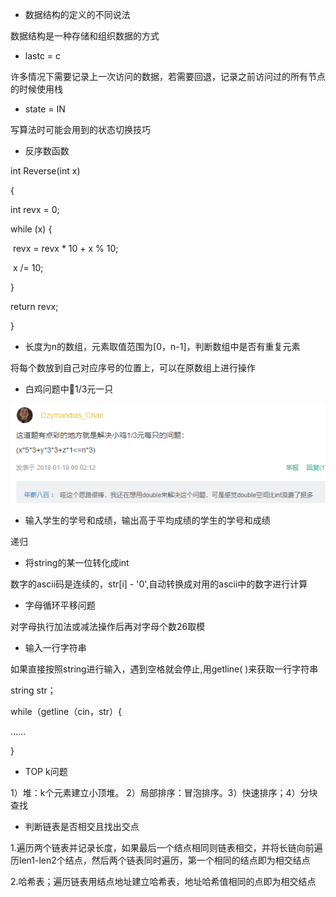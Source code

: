 - 数据结构的定义的不同说法

数据结构是一种存储和组织数据的方式

- lastc = c

许多情况下需要记录上一次访问的数据，若需要回退，记录之前访问过的所有节点的时候使用栈

- state = IN

写算法时可能会用到的状态切换技巧

- 反序数函数

int Reverse(int x)

{

  int revx = 0;

  while (x) {

​     revx = revx * 10 + x % 10;

​     x /= 10;

  }

  return revx;

}

- 长度为n的数组，元素取值范围为[0，n-1]，判断数组中是否有重复元素

将每个数放到自己对应序号的位置上，可以在原数组上进行操作

- 白鸡问题中🐥1/3元一只

![img](../img/clip_image001-1611567828613.png)

 

- 输入学生的学号和成绩，输出高于平均成绩的学生的学号和成绩

递归

 

- 将string的某一位转化成int

数字的ascii码是连续的，str[i] - '0',自动转换成对用的ascii中的数字进行计算

 

- 字母循环平移问题

对字母执行加法或减法操作后再对字母个数26取模

 

- 输入一行字符串

如果直接按照string进行输入，遇到空格就会停止,用getline( )来获取一行字符串

string str；

while（getline（cin，str）{

……

}

- TOP k问题

1）堆：k个元素建立小顶堆。 2）局部排序：冒泡排序。3）快速排序；4）分块查找

- 判断链表是否相交且找出交点

1.遍历两个链表并记录长度，如果最后一个结点相同则链表相交，并将长链向前遍历len1-len2个结点，然后两个链表同时遍历，第一个相同的结点即为相交结点

2.哈希表；遍历链表用结点地址建立哈希表，地址哈希值相同的点即为相交结点 